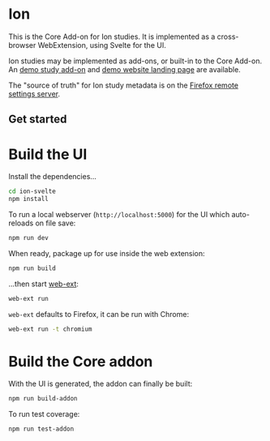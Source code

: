 # Ion

This is the Core Add-on for Ion studies. It is implemented as a cross-browser WebExtension, using Svelte for the UI.

Ion studies may be implemented as add-ons, or built-in to the Core Add-on. An [demo study add-on](https://github.com/mozilla-ion/demo-study-addon) and [demo website landing page](https://github.com/mozilla-ion/mozilla-ion.github.io) are available.

The "source of truth" for Ion study metadata is on the [Firefox remote settings server](https://firefox.settings.services.mozilla.com/v1/buckets/main/collections/pioneer-study-addons-v1/records).

## Get started

# Build the UI

Install the dependencies...

```bash
cd ion-svelte
npm install
```

To run a local webserver (`http://localhost:5000`) for the UI which auto-reloads on file save:

```bash
npm run dev
```

When ready, package up for use inside the web extension:

```bash
npm run build
```

...then start [web-ext](https://github.com/mozilla/web-ext):

```bash
web-ext run
```

`web-ext` defaults to Firefox, it can be run with Chrome:

```bash
web-ext run -t chromium
```

# Build the Core addon
With the UI is generated, the addon can finally be built:

```bash
npm run build-addon
```

To run test coverage:

```bash
npm run test-addon
```
